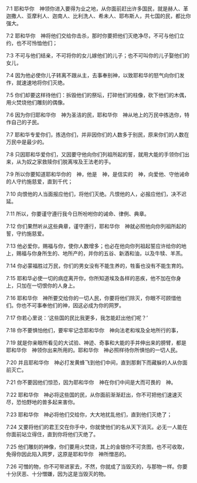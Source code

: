 <a id="1"></a>7:1  耶和华你　神领你进入要得为业之地，从你面前赶出许多国民，就是赫人、革迦撒人、亚摩利人、迦南人、比利洗人、希未人、耶布斯人，共七国的民，都比你强大。  

<a id="2"></a>7:2  耶和华你　神将他们交给你击杀，那时你要把他们灭绝净尽，不可与他们立约，也不可怜恤他们；  

<a id="3"></a>7:3  不可与他们结亲，不可将你的女儿嫁他们的儿子；也不可叫你的儿子娶他们的女儿，  

<a id="4"></a>7:4  因为他必使你儿子转离不跟从主，去事奉别神，以致耶和华的怒气向你们发作，就速速地将你们灭绝。  

<a id="5"></a>7:5  你们却要这样待他们：拆毁他们的祭坛，打碎他们的柱像，砍下他们的木偶，用火焚烧他们雕刻的偶像。  

<a id="6"></a>7:6  因为你归耶和华你　神为圣洁的民，耶和华你　神从地上的万民中拣选你，特作自己的子民。  

<a id="7"></a>7:7  耶和华专爱你们，拣选你们，并非因你们的人数多于别民，原来你们的人数在万民中是最少的。  

<a id="8"></a>7:8  只因耶和华爱你们，又因要守他向你们列祖所起的誓，就用大能的手领你们出来，从为奴之家救赎你们脱离埃及王法老的手。  

<a id="9"></a>7:9  所以你要知道耶和华你的　神，他是　神，是信实的　神，向爱他、守他诫命的人守约施慈爱，直到千代；  

<a id="10"></a>7:10  向恨他的人当面报应他们，将他们灭绝。凡恨他的人，必报应他们，决不迟延。  

<a id="11"></a>7:11  所以，你要谨守遵行我今日所吩咐你的诫命、律例、典章。  

<a id="12"></a>7:12  你们果然听从这些典章，谨守遵行，耶和华你　神就必照他向你列祖所起的誓，守约施慈爱。  

<a id="13"></a>7:13  他必爱你，赐福与你，使你人数增多；也必在他向你列祖起誓应许给你的地上，赐福与你身所生的、地所产的，并你的五谷、新酒和油，以及牛犊、羊羔。  

<a id="14"></a>7:14  你必蒙福胜过万民，你们的男女没有不能生养的，牲畜也没有不能生育的。  

<a id="15"></a>7:15  耶和华必使一切的病症离开你，你所知道埃及各样的恶疾，他不加在你身上，只加在一切恨你的人身上。  

<a id="16"></a>7:16  耶和华你　神所要交给你的一切人民，你要将他们除灭，你眼不可顾惜他们。你也不可事奉他们的神，因这必成为你的网罗。  

<a id="17"></a>7:17  你若心里说：‘这些国的民比我更多，我怎能赶出他们呢？’  

<a id="18"></a>7:18  你不要惧怕他们，要牢牢记念耶和华你　神向法老和埃及全地所行的事，  

<a id="19"></a>7:19  就是你亲眼所看见的大试验、神迹、奇事和大能的手并伸出来的膀臂，都是耶和华你　神领你出来所用的。耶和华你　神必照样待你所惧怕的一切人民。  

<a id="20"></a>7:20  并且耶和华你　神必打发黄蜂飞到他们中间，直到那剩下而藏躲的人从你面前灭亡。  

<a id="21"></a>7:21  你不要因他们惊恐，因为耶和华你　神在你们中间是大而可畏的　神。  

<a id="22"></a>7:22  耶和华你　神必将这些国的民，从你面前渐渐赶出，你不可把他们速速灭尽，恐怕野地的兽多起来害你。  

<a id="23"></a>7:23  耶和华你　神必将他们交给你，大大地扰乱他们，直到他们灭绝了；  

<a id="24"></a>7:24  又要将他们的君王交在你手中，你就使他们的名从天下消灭。必无一人能在你面前站立得住，直到你将他们灭绝了。  

<a id="25"></a>7:25  他们雕刻的神像，你们要用火焚烧，其上的金银你不可贪图，也不可收取，免得你因此陷入网罗，这原是耶和华你　神所憎恶的。  

<a id="26"></a>7:26  可憎的物，你不可带进家去，不然，你就成了当毁灭的，与那物一样。你要十分厌恶、十分憎嫌，因为这是当毁灭的物。  
